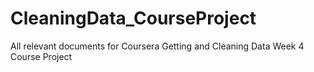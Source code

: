 # CleaningData_CourseProject
All relevant documents for Coursera Getting and Cleaning Data Week 4 Course Project
